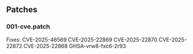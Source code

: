 ## Patches

### 001-cve.patch

Fixes:
CVE-2025-46569
CVE-2025-22869
CVE-2025-22870
CVE-2025-22872
CVE-2025-22868
GHSA-vrw8-fxc6-2r93